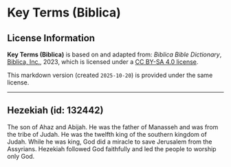 # Key Terms (Biblica)

## License Information

**Key Terms (Biblica)** is based on and adapted from: _Biblica Bible Dictionary_, [Biblica, Inc.](https://www.biblica.com/), 2023, which is licensed under a [CC BY-SA 4.0 license](https://creativecommons.org/licenses/by-sa/4.0/legalcode.en).

This markdown version (created `2025-10-20`) is provided under the same license.



--------------------------------

## Hezekiah (id: 132442)

The son of Ahaz and Abijah. He was the father of Manasseh and was from the tribe of Judah. He was the twelfth king of the southern kingdom of Judah. While he was king, God did a miracle to save Jerusalem from the Assyrians. Hezekiah followed God faithfully and led the people to worship only God.


